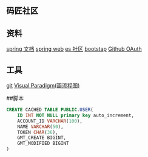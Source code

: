 ## 码匠社区

## 资料
[spring 文档](https://spring.io/guides)
[spring web](https://spring.io/guides/gs/serving-web-content/)
[es 社区](https://elasticsearch.cn/explore)
[bootstap](https://v3.bootcss.com/getting-started)
[Github OAuth](https://developer.github.com/apps/building-oauth-apps/creating-an-oauth-app/)
## 工具
[git](https://git-scm.com/download)
[Visual Paradigm(画流程图)](https://www.visual-paradigm.com)

##脚本
```sql
CREATE CACHED TABLE PUBLIC.USER(
    ID INT NOT NULL primary key auto_increment,
    ACCOUNT_ID VARCHAR(100),
    NAME VARCHAR(50),
    TOKEN CHAR(36),
    GMT_CREATE BIGINT,
    GMT_MODIFIED BIGINT
)

```